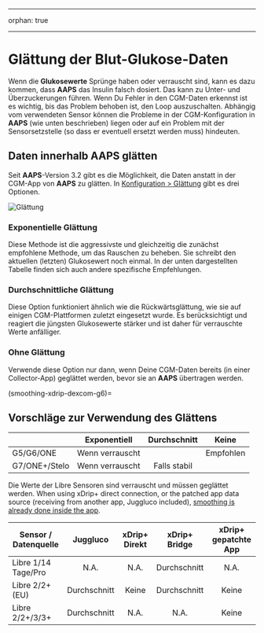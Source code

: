 - - -
orphan: true
- - -

# Glättung der Blut-Glukose-Daten

Wenn die **Glukosewerte** Sprünge haben oder verrauscht sind, kann es dazu kommen, dass **AAPS** das Insulin falsch dosiert. Das kann zu Unter- und Überzuckerungen führen. Wenn Du Fehler in den CGM-Daten erkennst ist es wichtig, bis das Problem behoben ist, den Loop auszuschalten. Abhängig vom verwendeten Sensor können die Probleme in der CGM-Konfiguration in **AAPS** (wie unten beschrieben) liegen oder auf ein Problem mit der Sensorsetzstelle (so dass er eventuell ersetzt werden muss) hindeuten.

## Daten innerhalb AAPS glätten

Seit **AAPS**-Version 3.2 gibt es die Möglichkeit, die Daten anstatt in der CGM-App von **AAPS** zu glätten. In [Konfiguration > Glättung](../SettingUpAaps/ConfigBuilder.md) gibt es drei Optionen.

![Glättung](../images/ConfBuild_Smoothing.png)

### Exponentielle Glättung

Diese Methode ist die aggressivste und gleichzeitig die zunächst empfohlene Methode, um das Rauschen zu beheben. Sie schreibt den aktuellen (letzten) Glukosewert noch einmal. In der unten dargestellten Tabelle finden sich auch andere spezifische Empfehlungen.

### Durchschnittliche Glättung

Diese Option funktioniert ähnlich wie die Rückwärtsglättung, wie sie auf einigen CGM-Plattformen zuletzt eingesetzt wurde. Es berücksichtigt und reagiert die jüngsten Glukosewerte stärker und ist daher für verrauschte Werte anfälliger.

### Ohne Glättung

Verwende diese Option nur dann, wenn Deine CGM-Daten bereits (in einer Collector-App) geglättet werden, bevor sie an **AAPS** übertragen werden.

(smoothing-xdrip-dexcom-g6)=

## Vorschläge zur Verwendung des Glättens

|               |  Exponentiell   | Durchschnitt |   Keine   |
| ------------- |:---------------:|:------------:|:---------:|
| G5/G6/ONE     | Wenn verrauscht |              | Empfohlen |
| G7/ONE+/Stelo | Wenn verrauscht | Falls stabil |           |

Die Werte der Libre Sensoren sind verrauscht und müssen geglättet werden. When using xDrip+ direct connection, or the patched app data source (receiving from another app, Juggluco included), [smoothing is already done inside the app](#libre2-value-smoothing-raw-values).

| Sensor / Datenquelle |   Juggluco   | xDrip+ Direkt | xDrip+ Bridge | xDrip+ gepatchte App |
| -------------------- |:------------:|:-------------:|:-------------:|:--------------------:|
| Libre 1/14 Tage/Pro  |     N.A.     |     N.A.      | Durchschnitt  |         N.A.         |
| Libre 2/2+ (EU)      | Durchschnitt |     Keine     | Durchschnitt  |        Keine         |
| Libre 2/2+/3/3+      | Durchschnitt |     N.A.      |     N.A.      |        Keine         |
